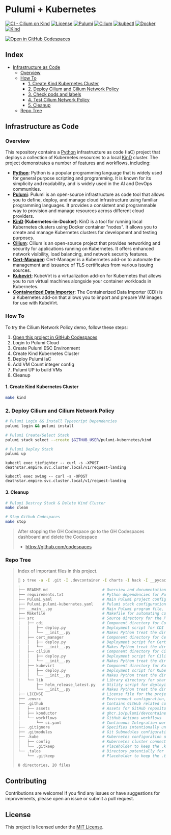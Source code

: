 # Pulumi + Kubernetes

[![CI - Cilium on Kind](https://github.com/usrbinkat/cilium-kubernetes/actions/workflows/ci.yaml/badge.svg)](https://github.com/usrbinkat/cilium-kubernetes/actions/workflows/ci.yaml) [![License](https://img.shields.io/github/license/usrbinkat/iac-mesh-pac)]() [![Pulumi](https://img.shields.io/badge/pulumi-v3.101.1-blueviolet)](https://www.pulumi.com/docs/get-started/install/) [![Cilium](https://img.shields.io/badge/cilium-v1.14.5-blueviolet)](https://docs.cilium.io/en/v1.9/gettingstarted/kind/) [![kubectl](https://img.shields.io/badge/kubectl-v1.29.0-blueviolet)](https://kubernetes.io/docs/tasks/tools/install-kubectl/) [![Docker](https://img.shields.io/badge/docker-v24.0.7-blueviolet)](https://docs.docker.com/get-docker/) [![Kind](https://img.shields.io/badge/kind-v0.20.0-blueviolet)](https://kind.sigs.k8s.io/docs/user/quick-start/)

[![Open in GitHub Codespaces](https://github.com/codespaces/badge.svg)](https://codespaces.new/usrbinkat/pulumi-kubernetes?quickstart=1&devcontainer_path=.devcontainer%2Fdevcontainer.json)

## Index

- [Infrastructure as Code](#infrastructure-as-code)
  - [Overview](#overview)
  - [How To](#how-to)
    - [1. Create Kind Kubernetes Cluster](#1-create-kind-kubernetes-cluster)
    - [2. Deploy Cilium and Cilium Network Policy](#2-deploy-cilium-and-cilium-network-policy)
    - [3. Check pods and labels](#3-check-pods-and-labels)
    - [4. Test Cilium Network Policy](#4-test-cilium-network-policy)
    - [5. Cleanup](#4-cleanup)
  - [Repo Tree](#repo-tree)

## Infrastructure as Code

### Overview

This repository contains a [Python] infrastructure as code (IaC) project that deploys a collection of Kubernetes resources to a local [KinD](https://kind.sigs.k8s.io/) cluster. The project demonstrates a number of features and workflows, including:

- **[Python]**: Python is a popular programming language that is widely used for general purpose scripting and programming. It is known for its simplicity and readability, and is widely used in the AI and DevOps communities.
- **[Pulumi]**: Pulumi is an open-source infrastructure as code tool that allows you to define, deploy, and manage cloud infrastructure using familiar programming languages. It provides a consistent and programmable way to provision and manage resources across different cloud providers.
- **[KinD] (Kubernetes-in-Docker)**: KinD is a tool for running local Kubernetes clusters using Docker container "nodes". It allows you to create and manage Kubernetes clusters for development and testing purposes.
- **[Cilium]**: Cilium is an open-source project that provides networking and security for applications running on Kubernetes. It offers enhanced network visibility, load balancing, and network security features.
- **[Cert-Manager]**: Cert-Manager is a Kubernetes add-on to automate the management and issuance of TLS certificates from various issuing sources.
- **[Kubevirt]**: KubeVirt is a virtualization add-on for Kubernetes that allows you to run virtual machines alongside your container workloads in Kubernetes.
- **[Containerized Data Importer]**: The Containerized Data Importer (CDI) is a Kubernetes add-on that allows you to import and prepare VM images for use with KubeVirt.

[Cilium]: https://cilium.io
[Pulumi]: https://www.pulumi.com
[Kind]: https://kind.sigs.k8s.io
[Kubevirt]: https://kubevirt.io
[Cert-Manager]: https://cert-manager.io
[Containerized Data Importer]: https://kubevirt.io/user-guide/operations/containerized_data_importer
[Python]: https://www.python.org

### How To

To try the Cilium Network Policy demo, follow these steps:

1. [Open this project in GitHub Codespaces](https://codespaces.new/usrbinkat/cilium-kubernetes)
2. Login to Pulumi Cloud
3. Create Pulumi ESC Environment
4. Create Kind Kubernetes Cluster
5. Deploy Pulumi IaC
6. Add VM Count integer config
7. Pulumi UP to build VMs
8. Cleanup

#### 1. Create Kind Kubernetes Cluster

```bash
make kind
```

### 2. Deploy Cilium and Cilium Network Policy

```bash
# Pulumi Login && Install Typescript Dependencies
pulumi login && pulumi install

# Pulumi Create/Select Stack
pulumi stack select --create $GITHUB_USER/pulumi-kubernetes/kind

# Pulumi Deploy Stack
pulumi up
```
```
kubectl exec tiefighter -- curl -s -XPOST deathstar.empire.svc.cluster.local/v1/request-landing
```
```
kubectl exec xwing -- curl -s -XPOST deathstar.empire.svc.cluster.local/v1/request-landing
```



#### 3. Cleanup

```bash
# Pulumi Destroy Stack & Delete Kind Cluster
make clean

# Stop Github Codespaces
make stop
```

> After stopping the GH Codespace go to the GH Codespaces dashboard and delete the Codespace
>
> - https://github.com/codespaces

### Repo Tree

> Index of important files in this project.
>
> ```bash
> 🐋 ❯ tree -a -I .git -I .devcontainer -I charts -I hack -I __pycache__ -I venv -I .git -I .pulumi
> .
> ├── README.md                        # Overview and documentation for the project
> ├── requirements.txt                 # Python dependencies for Pulumi and other Python tools used in the project
> ├── Pulumi.yaml                      # Main Pulumi project configuration file
> ├── Pulumi.pulumi-kubernetes.yaml    # Pulumi stack configuration specific to the pulumi-kubernetes plugin
> ├── __main__.py                      # Main Pulumi program file, entry point for Pulumi deployments
> ├── Makefile                         # Makefile for automating common tasks and commands
> ├── src                              # Source directory for the Pulumi components/modules
> │   ├── cdi                          # Component directory for Containerized Data Importer (CDI) deployments
> │   │   ├── deploy.py                # Deployment script for CDI
> │   │   └── __init__.py              # Makes Python treat the directories as containing packages
> │   ├── cert_manager                 # Component directory for Cert-Manager deployments
> │   │   ├── deploy.py                # Deployment script for Cert-Manager
> │   │   └── __init__.py              # Makes Python treat the directories as containing packages
> │   ├── cilium                       # Component directory for Cilium network policies deployments
> │   │   ├── deploy.py                # Deployment script for Cilium
> │   │   └── __init__.py              # Makes Python treat the directories as containing packages
> │   ├── kubevirt                     # Component directory for KubeVirt deployments
> │   │   ├── deploy.py                # Deployment script for KubeVirt
> │   │   └── __init__.py              # Makes Python treat the directories as containing packages
> │   └── lib                          # Library directory for shared scripts and utilities
> │       ├── helm_release_latest.py   # Utility script for deploying the latest Helm releases
> │       └── __init__.py              # Makes Python treat the directories as containing packages
> ├── LICENSE                          # License file for the project
> ├── .envrc                           # Environment configuration, typically for direnv to load environment variables
> ├── .github                          # Contains GitHub related configurations and workflows
> │   ├── assets                       # Assets for GitHub repository, like images for README.md
> │   ├── konductor                    # ghcr.io/pulumi/devcontainer based Devcontainer image for project
> │   └── workflows                    # GitHub Actions workflows
> │       └── ci.yaml                  # Continuous Integration workflow configuration for GitHub Actions
> ├── .gitignore                       # Specifies intentionally untracked files to ignore by Git
> ├── .gitmodules                      # Git Submodules configuration file
> ├── .kube                            # Kubernetes configuration directory
> │   ├── config                       # Kubernetes cluster connection and authentication information
> │   └── .gitkeep                     # Placeholder to keep the .kube directory in Git despite being empty
> └── .talos                           # Directory potentially for Talos OS configuration or related files
>     └── .gitkeep                     # Placeholder to keep the .talos directory in Git despite being empty
>
> 8 directories, 20 files
> ```

## Contributing

Contributions are welcome! If you find any issues or have suggestions for improvements, please open an issue or submit a pull request.

## License

This project is licensed under the [MIT License](LICENSE).
